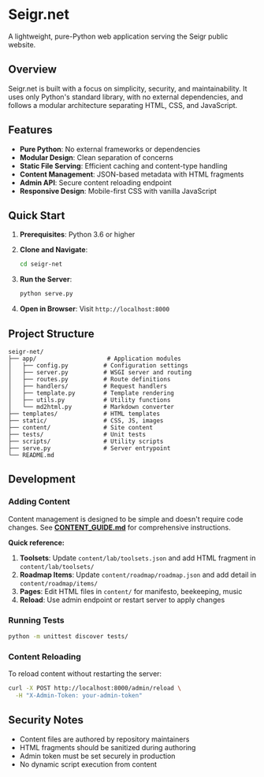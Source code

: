 # Seigr.net

A lightweight, pure-Python web application serving the Seigr public website.

## Overview

Seigr.net is built with a focus on simplicity, security, and maintainability. It uses only Python's standard library, with no external dependencies, and follows a modular architecture separating HTML, CSS, and JavaScript.

## Features

- **Pure Python**: No external frameworks or dependencies
- **Modular Design**: Clean separation of concerns
- **Static File Serving**: Efficient caching and content-type handling
- **Content Management**: JSON-based metadata with HTML fragments
- **Admin API**: Secure content reloading endpoint
- **Responsive Design**: Mobile-first CSS with vanilla JavaScript

## Quick Start

1. **Prerequisites**: Python 3.6 or higher

2. **Clone and Navigate**:
   ```bash
   cd seigr-net
   ```

3. **Run the Server**:
   ```bash
   python serve.py
   ```

4. **Open in Browser**: Visit `http://localhost:8000`

## Project Structure

```
seigr-net/
├── app/                    # Application modules
│   ├── config.py          # Configuration settings
│   ├── server.py          # WSGI server and routing
│   ├── routes.py          # Route definitions
│   ├── handlers/          # Request handlers
│   ├── template.py        # Template rendering
│   ├── utils.py           # Utility functions
│   └── md2html.py         # Markdown converter
├── templates/             # HTML templates
├── static/                # CSS, JS, images
├── content/               # Site content
├── tests/                 # Unit tests
├── scripts/               # Utility scripts
├── serve.py               # Server entrypoint
└── README.md
```

## Development

### Adding Content

Content management is designed to be simple and doesn't require code changes. See **[CONTENT_GUIDE.md](CONTENT_GUIDE.md)** for comprehensive instructions.

**Quick reference:**

1. **Toolsets**: Update `content/lab/toolsets.json` and add HTML fragment in `content/lab/toolsets/`
2. **Roadmap Items**: Update `content/roadmap/roadmap.json` and add detail in `content/roadmap/items/`
3. **Pages**: Edit HTML files in `content/` for manifesto, beekeeping, music
4. **Reload**: Use admin endpoint or restart server to apply changes

### Running Tests

```bash
python -m unittest discover tests/
```

### Content Reloading

To reload content without restarting the server:

```bash
curl -X POST http://localhost:8000/admin/reload \
  -H "X-Admin-Token: your-admin-token"
```

## Security Notes

- Content files are authored by repository maintainers
- HTML fragments should be sanitized during authoring
- Admin token must be set securely in production
- No dynamic script execution from content